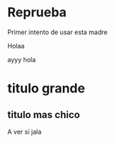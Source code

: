 # Reprueba
Primer intento de usar esta madre

Holaa


ayyy hola

# titulo grande
## titulo mas chico
A ver si jala

